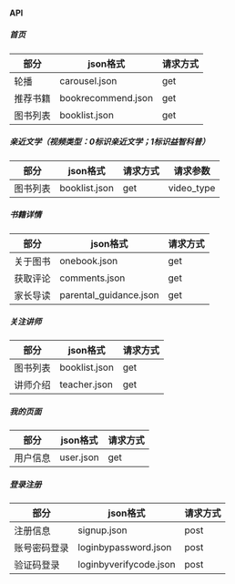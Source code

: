 #### API

##### 首页
| 部分 | json格式 | 请求方式 |
| ------ | ------ | ------ |
| 轮播 | carousel.json | get |
| 推荐书籍 | bookrecommend.json | get |
| 图书列表 | booklist.json | get |

##### 亲近文学（视频类型：0标识亲近文学；1标识益智科普）
| 部分 | json格式 | 请求方式 |请求参数|
| ------ | ------ | ------ |------|
| 图书列表 | booklist.json | get |video_type|

##### 书籍详情
| 部分 | json格式 | 请求方式 |
| ------ | ------ | ------ |
| 关于图书 | onebook.json | get |
| 获取评论 | comments.json | get |
| 家长导读 | parental_guidance.json | get |

##### 关注讲师
| 部分 | json格式 | 请求方式 |
| ------ | ------ | ------ |
| 图书列表 | booklist.json | get |
| 讲师介绍 | teacher.json | get |

##### 我的页面
| 部分 | json格式 | 请求方式 |
| ------ | ------ | ------ |
| 用户信息 | user.json | get |

##### 登录注册
| 部分 | json格式 | 请求方式 |
| ------ | ------ | ------ |
| 注册信息 | signup.json | post |
| 账号密码登录 | loginbypassword.json | post |
| 验证码登录 | loginbyverifycode.json | post |
